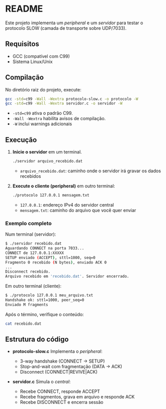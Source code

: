 # README

Este projeto implementa um _peripheral_ e um _servidor_ para testar o protocolo SLOW (camada de transporte sobre UDP/7033).  

## Requisitos

- GCC (compatível com C99)
- Sistema Linux/Unix

## Compilação

No diretório raiz do projeto, execute:

```bash
gcc -std=c99 -Wall -Wextra protocolo-slow.c -o protocolo -W
gcc -std=c99 -Wall -Wextra servidor.c -o servidor -W
````

* `-std=c99` ativa o padrão C99.
* `-Wall -Wextra` habilita avisos de compilação.
* `-W` inclui warnings adicionais

## Execução

1. **Inicie o servidor** em um terminal.

   ```bash
   ./servidor arquivo_recebido.dat
   ```

   * `arquivo_recebido.dat`: caminho onde o servidor irá gravar os dados recebidos

2. **Execute o cliente (peripheral)** em outro terminal:

   ```bash
   ./protocolo 127.0.0.1 mensagem.txt
   ```

   * `127.0.0.1`: endereço IPv4 do servidor central
   * `mensagem.txt`: caminho do arquivo que você quer enviar

### Exemplo completo

Num terminal (servidor):

```bash
$ ./servidor recebido.dat
Aguardando CONNECT na porta 7033...
CONNECT de 127.0.0.1:XXXXX
SETUP enviado (ACCEPT), sttl=1000, seq=0
Fragmento 0 recebido (N bytes), enviado ACK 0
...
Disconnect recebido.
Arquivo recebido em 'recebido.dat'. Servidor encerrado.
```

Em outro terminal (cliente):

```bash
$ ./protocolo 127.0.0.1 meu_arquivo.txt
Handshake ok: sttl=1000, peer_seq=0
Enviado M fragments
```

Após o término, verifique o conteúdo:

```bash
cat recebido.dat
```

## Estrutura do código

* **protocolo-slow\.c**
  Implementa o *peripheral*:

  * 3-way handshake (CONNECT → SETUP)
  * Stop-and-wait com fragmentação (DATA → ACK)
  * Disconnect (CONNECT|REVIVE|ACK)

* **servidor.c**
  Simula o *central*:

  * Recebe CONNECT, responde ACCEPT
  * Recebe fragmentos, grava em arquivo e responde ACK
  * Recebe DISCONNECT e encerra sessão